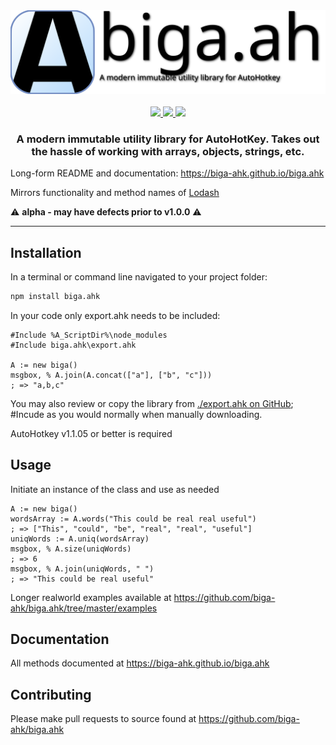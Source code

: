 <div align="center">
	<a href="https://github.com/biga-ahk/biga.ahk">
		<img src="https://raw.githubusercontent.com/biga-ahk/biga.ahk/8cc466ae8a2764a9cd6f32a99d92f71276fbeee7/header.svg"/>
	</a>
	<br>
	<br>
	<a href="https://npmjs.com/package/biga.ahk">
		<img src="https://img.shields.io/npm/dm/biga.ahk?style=for-the-badge">
	</a>
	<a href="https://biga-ahk.github.io/biga.ahk">
		<img src="https://img.shields.io/badge/full-documentation-blue?style=for-the-badge">
	</a>
	<img src="https://img.shields.io/npm/l/string-similarity.ahk?color=tan&style=for-the-badge">
	<h3>
		A modern immutable utility library for AutoHotKey. Takes out the hassle of working with arrays, objects, strings, etc.<br>
	</h3>
</div>

Long-form README and documentation: https://biga-ahk.github.io/biga.ahk

Mirrors functionality and method names of [Lodash](https://lodash.com/)

:warning: **alpha - may have defects prior to v1.0.0** :warning:

------------------


## Installation

In a terminal or command line navigated to your project folder:

```bash
npm install biga.ahk
```

In your code only export.ahk needs to be included:

```autohotkey
#Include %A_ScriptDir%\node_modules
#Include biga.ahk\export.ahk

A := new biga()
msgbox, % A.join(A.concat(["a"], ["b", "c"]))
; => "a,b,c"
```

You may also review or copy the library from [./export.ahk on GitHub](https://raw.githubusercontent.com/biga-ahk/biga.ahk/master/export.ahk); #Incude as you would normally when manually downloading.

AutoHotkey v1.1.05 or better is required


## Usage

Initiate an instance of the class and use as needed

```autohotkey
A := new biga()
wordsArray := A.words("This could be real real useful")
; => ["This", "could", "be", "real", "real", "useful"]
uniqWords := A.uniq(wordsArray)
msgbox, % A.size(uniqWords)
; => 6
msgbox, % A.join(uniqWords, " ")
; => "This could be real useful"
```

Longer realworld examples available at https://github.com/biga-ahk/biga.ahk/tree/master/examples


## Documentation

All methods documented at https://biga-ahk.github.io/biga.ahk


## Contributing

Please make pull requests to source found at https://github.com/biga-ahk/biga.ahk
